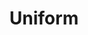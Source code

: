 ---
  title: Uniform 
  description: School uniform and badges over the last 128 years.
  latitude: -26.1733
  longitude: 28.075287
  cards:
    - poi-026-card-001.md
    - poi-026-card-002.md
    - poi-026-card-003.md
    - poi-026-card-004.md
    - poi-026-card-005.md
    - poi-026-card-006.md
    - poi-026-card-007.md
---